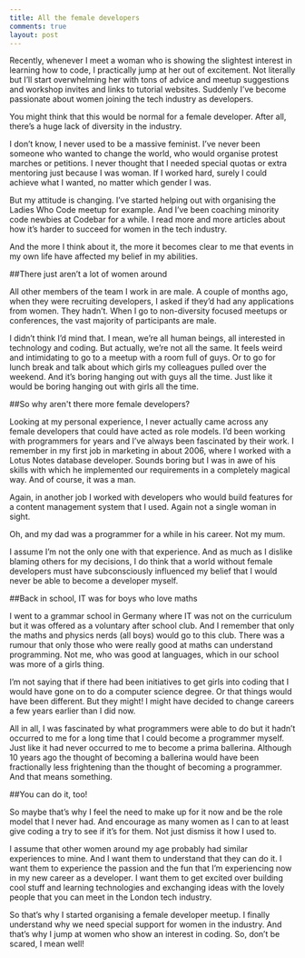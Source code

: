 ```yaml
---
title: All the female developers
comments: true
layout: post
---
```


Recently, whenever I meet a woman who is showing the slightest interest in learning how to code, I practically jump at her out of excitement. Not literally but I’ll start overwhelming her with tons of advice and meetup suggestions and workshop invites and links to tutorial websites. Suddenly I’ve become passionate about women joining the tech industry as developers.

<!--break-->

You might think that this would be normal for a female developer. After all, there’s a huge lack of diversity in the industry.

I don’t know, I never used to be a massive feminist. I’ve never been someone who wanted to change the world, who would organise protest marches or petitions. I never thought that I needed special quotas or extra mentoring just because I was woman. If I worked hard, surely I could achieve what I wanted, no matter which gender I was.

But my attitude is changing. I’ve started helping out with organising the Ladies Who Code meetup for example. And I’ve been coaching minority code newbies at Codebar for a while. I read more and more articles about how it’s harder to succeed for women in the tech industry.

And the more I think about it, the more it becomes clear to me that events in my own life have affected my belief in my abilities.

##There just aren’t a lot of women around

All other members of the team I work in are male. A couple of months ago, when they were recruiting developers, I asked if they’d had any applications from women. They hadn’t. When I go to non-diversity focused meetups or conferences, the vast majority of participants are male.

I didn’t think I’d mind that. I mean, we’re all human beings, all interested in technology and coding. But actually, we’re not all the same. It feels weird and intimidating to go to a meetup with a room full of guys. Or to go for lunch break and talk about which girls my colleagues pulled over the weekend. And it’s boring hanging out with guys all the time. Just like it would be boring hanging out with girls all the time.

##So why aren't there more female developers?

Looking at my personal experience, I never actually came across any female developers that could have acted as role models. I’d been working with programmers for years and I’ve always been fascinated by their work. I remember in my first job in marketing in about 2006, where I worked with a Lotus Notes database developer. Sounds boring but I was in awe of his skills with which he implemented our requirements in a completely magical way. And of course, it was a man.

Again, in another job I worked with developers who would build features for a content management system that I used. Again not a single woman in sight.

Oh, and my dad was a programmer for a while in his career. Not my mum.

I assume I’m not the only one with that experience. And as much as I dislike blaming others for my decisions, I do think that a world without female developers must have subconsciously influenced my belief that I would never be able to become a developer myself.

##Back in school, IT was for boys who love maths

I went to a grammar school in Germany where IT was not on the curriculum but it was offered as a voluntary after school club. And I remember that only the maths and physics nerds (all boys) would go to this club. There was a rumour that only those who were really good at maths can understand programming. Not me, who was good at languages, which in our school was more of a girls thing.

I’m not saying that if there had been initiatives to get girls into coding that I would have gone on to do a computer science degree. Or that things would have been different. But they might! I might have decided to change careers a few years earlier than I did now.

All in all, I was fascinated by what programmers were able to do but it hadn’t occurred to me for a long time that I could become a programmer myself. Just like it had never occurred to me to become a prima ballerina. Although 10 years ago the thought of becoming a ballerina would have been fractionally less frightening than the thought of becoming a programmer. And that means something.

##You can do it, too!

So maybe that’s why I feel the need to make up for it now and be the role model that I never had. And encourage as many women as I can to at least give coding a try to see if it’s for them. Not just dismiss it how I used to.

I assume that other women around my age probably had similar experiences to mine. And I want them to understand that they can do it. I want them to experience the passion and the fun that I’m experiencing now in my new career as a developer. I want them to get excited over building cool stuff and learning technologies and exchanging ideas with the lovely people that you can meet in the London tech industry.

So that’s why I started organising a female developer meetup. I finally understand why we need special support for women in the industry. And that’s why I jump at women who show an interest in coding. So, don’t be scared, I mean well!